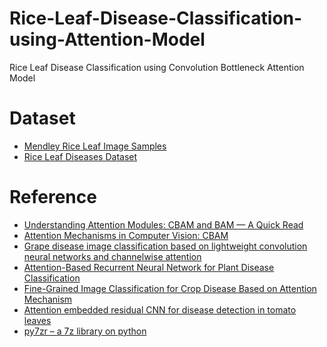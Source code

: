 # Rice-Leaf-Disease-Classification-using-Attention-Model
Rice Leaf Disease Classification using Convolution Bottleneck Attention Model

# **Dataset**

* [Mendley Rice Leaf Image Samples](https://data.mendeley.com/datasets/fwcj7stb8r/1)
* [Rice Leaf Diseases Dataset](https://www.kaggle.com/vbookshelf/rice-leaf-diseases)


# **Reference**

* [Understanding Attention Modules: CBAM and BAM — A Quick Read](https://medium.com/visionwizard/understanding-attention-modules-cbam-and-bam-a-quick-read-ca8678d1c671#:~:text=Understanding%20Attention%20Modules%3A%20CBAM%20and%20BAM%20%E2%80%94%20A%20Quick%20Read&text=Bottleneck%20Attention%20Modules(BAM)%C2%B9,Attention%20Modules(CBAM)%C2%B2.&text=Lightweight%20network%20and%20straightforward%20implementations,part%20of%20convolutional%20neural%20networks.)
* [Attention Mechanisms in Computer Vision: CBAM](https://blog.paperspace.com/attention-mechanisms-in-computer-vision-cbam/)
* [Grape disease image classification based on lightweight convolution neural networks and channelwise attention](https://www.sciencedirect.com/science/article/abs/pii/S0168169919319908?dgcid=rss_sd_all)
* [Attention-Based Recurrent Neural Network for Plant Disease Classification](https://www.frontiersin.org/articles/10.3389/fpls.2020.601250/full)
* [Fine-Grained Image Classification for Crop Disease Based on Attention Mechanism](https://www.frontiersin.org/articles/10.3389/fpls.2020.600854/full)
* [Attention embedded residual CNN for disease detection in tomato leaves](https://www.sciencedirect.com/science/article/abs/pii/S1568494619307148)
* [py7zr – a 7z library on python](https://pypi.org/project/py7zr/)
